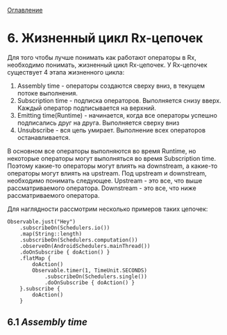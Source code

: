 [Оглавление](README.md)

# 6. Жизненный цикл Rx-цепочек

Для того чтобы лучше понимать как работают операторы в Rx, необходимо понимать, жизненный цикл Rx-цепочек. У Rx-цепочек существует 4 этапа жизненного цикла:

1.  Assembly time - операторы создаются сверху вниз, в текущем потоке выполнения.
2.  Subscription time - подписка операторов. Выполняется снизу вверх. Каждый оператор подписывается на верхний.
3.  Emitting time(Runtime) - начинается, когда все операторы успешно подписались друг на друга. Выполняется сверху вниз
4.  Unsubscribe - вся цепь умирает. Выполнение всех операторов останавливается.

В основном все операторы выполняются во время Runtime, но некоторые операторы могут выполняться во время Subscription time. 
Поэтому какие-то операторы могут влиять на downstream, а какие-то операторы могут влиять на upstream. 
Под upstream и downstream, необходимо понимать следующее. Upstream - это все, что выше рассматриваемого оператора. Downstream - это все, что ниже рассматриваемого оператора.

Для наглядности рассмотрим несколько примеров таких цепочек:

```
Observable.just("Hey")
    .subscribeOn(Schedulers.io())
    .map(String::length)
    .subscribeOn(Schedulers.computation())
    .observeOn(AndroidSchedulers.mainThread())
    .doOnSubscribe { doAction() }
    .flatMap {
        doAction()
        Observable.timer(1, TimeUnit.SECONDS)
            .subscribeOn(Schedulers.single())
            .doOnSubscribe { doAction() }
    }.subscribe {
        doAction()
    }
```

## 6.1 *Assembly time*

